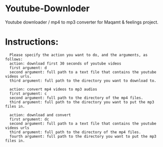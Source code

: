 # Youtube-Downloder
Youtube downloader / mp4 to mp3 converter for Maqamt &amp; feelings project.

# Instructions:
      Please specify the action you want to do, and the arguments, as follows:
      action: download first 30 seconds of youtube videos
      first argument: d
      second argument: full path to a text file that contains the youtube videos urls.
      third argument: full path to the directory you want to download to.

      action: convert mp4 videos to mp3 audios
      first argument: c
      second argument: full path to the directory of the mp4 files.
      third argument: full path to the directory you want to put the mp3 files in.

      action: download and convert
      first argument: dc
      second argument: full path to a text file that contains the youtube videos urls
      third argument: full path to the directory of the mp4 files.
      fourth argument: full path to the directory you want to put the mp3 files in.
